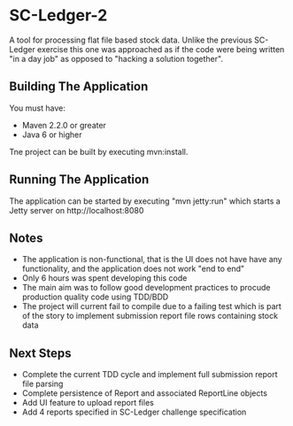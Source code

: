 SC-Ledger-2
============

A tool for processing flat file based stock data. Unlike the previous SC-Ledger exercise this one was approached
as if the code were being written "in a day job" as opposed to "hacking a solution together".

Building The Application
-------------------------

You must have:
* Maven 2.2.0 or greater
* Java 6 or higher

Tne project can be built by executing mvn:install.

Running The Application
-----------------------

The application can be started by executing "mvn jetty:run" which starts a Jetty server on
http://localhost:8080

Notes
------------

* The application is non-functional, that is the UI does not have have any functionality, and the application does not work "end to end"
* Only 6 hours was spent developing this code
* The main aim was to follow good development practices to procude production quality code using TDD/BDD
* The project will current fail to compile due to a failing test which is part of the story to implement submission report file rows containing stock data

Next Steps
------------

* Complete the current TDD cycle and implement full submission report file parsing
* Complete persistence of Report and associated ReportLine objects
* Add UI feature to upload report files
* Add 4 reports specified in SC-Ledger challenge specification